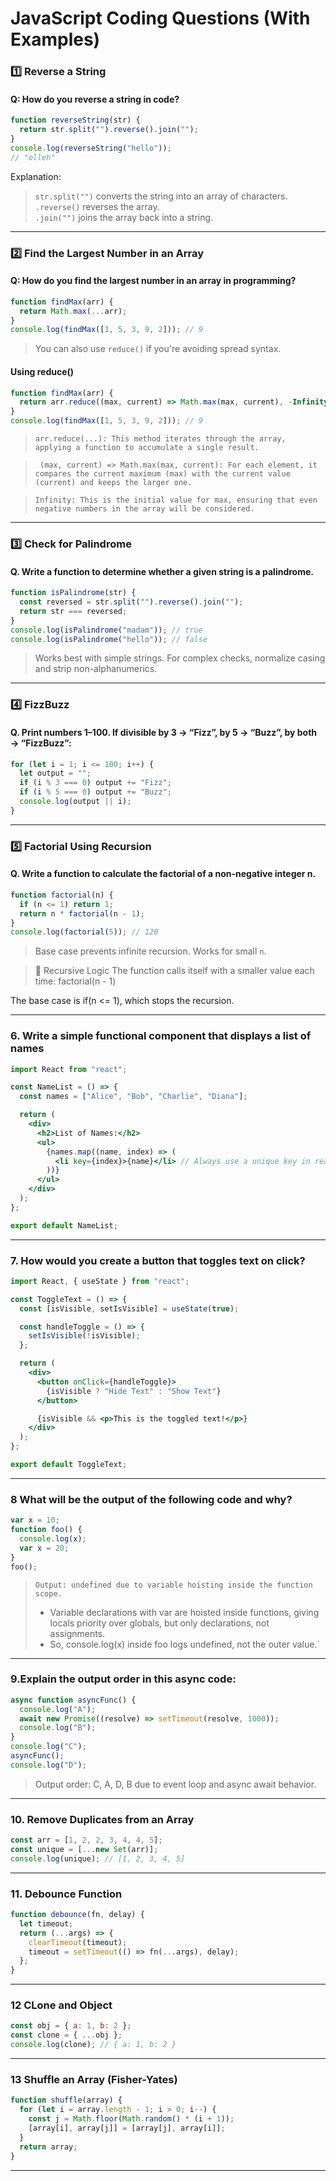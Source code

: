 # JavaScript Coding Questions (With Examples)

### 1️⃣ Reverse a String

#### Q: How do you reverse a string in code?

```javascript
function reverseString(str) {
  return str.split("").reverse().join("");
}
console.log(reverseString("hello"));
// "olleh"
```

Explanation:

> `str.split("")` converts the string into an array of characters.  
> `.reverse()` reverses the array.  
> `.join("")` joins the array back into a string.

---

### 2️⃣ Find the Largest Number in an Array

#### Q: How do you find the largest number in an array in programming?

```javascript
function findMax(arr) {
  return Math.max(...arr);
}
console.log(findMax([1, 5, 3, 9, 2])); // 9
```

> You can also use `reduce()` if you're avoiding spread syntax.

#### Using reduce()

```javascript
function findMax(arr) {
  return arr.reduce((max, current) => Math.max(max, current), -Infinity);
}
console.log(findMax([1, 5, 3, 9, 2])); // 9
```

> `arr.reduce(...): This method iterates through the array, applying a function to accumulate a single result.`

> ` (max, current) => Math.max(max, current): For each element, it compares the current maximum (max) with the current value (current) and keeps the larger one.`

> `Infinity: This is the initial value for max, ensuring that even negative numbers in the array will be considered.`

---

### 3️⃣ Check for Palindrome

#### Q. Write a function to determine whether a given string is a palindrome.

```javascript
function isPalindrome(str) {
  const reversed = str.split("").reverse().join("");
  return str === reversed;
}
console.log(isPalindrome("madam")); // true
console.log(isPalindrome("hello")); // false
```

> Works best with simple strings. For complex checks, normalize casing and strip non-alphanumerics.

---

### 4️⃣ FizzBuzz

#### Q. Print numbers 1–100. If divisible by 3 → “Fizz”, by 5 → “Buzz”, by both → “FizzBuzz”:

```javascript
for (let i = 1; i <= 100; i++) {
  let output = "";
  if (i % 3 === 0) output += "Fizz";
  if (i % 5 === 0) output += "Buzz";
  console.log(output || i);
}
```

---

### 5️⃣ Factorial Using Recursion

#### Q. Write a function to calculate the factorial of a non-negative integer n.

```javascript
function factorial(n) {
  if (n <= 1) return 1;
  return n * factorial(n - 1);
}
console.log(factorial(5)); // 120
```

> Base case prevents infinite recursion. Works for small `n`.

> 🔁 Recursive Logic
> The function calls itself with a smaller value each time: factorial(n - 1)

The base case is if(n <= 1), which stops the recursion.

---

### 6. Write a simple functional component that displays a list of names

```jsx
import React from "react";

const NameList = () => {
  const names = ["Alice", "Bob", "Charlie", "Diana"];

  return (
    <div>
      <h2>List of Names:</h2>
      <ul>
        {names.map((name, index) => (
          <li key={index}>{name}</li> // Always use a unique key in real projects
        ))}
      </ul>
    </div>
  );
};

export default NameList;
```

---

### 7. How would you create a button that toggles text on click?

```jsx
import React, { useState } from "react";

const ToggleText = () => {
  const [isVisible, setIsVisible] = useState(true);

  const handleToggle = () => {
    setIsVisible(!isVisible);
  };

  return (
    <div>
      <button onClick={handleToggle}>
        {isVisible ? "Hide Text" : "Show Text"}
      </button>

      {isVisible && <p>This is the toggled text!</p>}
    </div>
  );
};

export default ToggleText;
```

---

### 8 What will be the output of the following code and why?

```js
var x = 10;
function foo() {
  console.log(x);
  var x = 20;
}
foo();
```

> `Output: undefined due to variable hoisting inside the function scope.`
>
> - Variable declarations with var are hoisted inside functions, giving locals priority over globals, but only declarations, not assignments.
> - So, console.log(x) inside foo logs undefined, not the outer value.`

---

### 9.Explain the output order in this async code:

```js
async function asyncFunc() {
  console.log("A");
  await new Promise((resolve) => setTimeout(resolve, 1000));
  console.log("B");
}
console.log("C");
asyncFunc();
console.log("D");
```

> Output order: C, A, D, B due to event loop and async await behavior.

---

### 10. Remove Duplicates from an Array

```js
const arr = [1, 2, 2, 3, 4, 4, 5];
const unique = [...new Set(arr)];
console.log(unique); // [1, 2, 3, 4, 5]
```

---

### 11. Debounce Function

```js
function debounce(fn, delay) {
  let timeout;
  return (...args) => {
    clearTimeout(timeout);
    timeout = setTimeout(() => fn(...args), delay);
  };
}
```

---

### 12 CLone and Object

```js
const obj = { a: 1, b: 2 };
const clone = { ...obj };
console.log(clone); // { a: 1, b: 2 }
```

---

### 13 Shuffle an Array (Fisher-Yates)

```js
function shuffle(array) {
  for (let i = array.length - 1; i > 0; i--) {
    const j = Math.floor(Math.random() * (i + 1));
    [array[i], array[j]] = [array[j], array[i]];
  }
  return array;
}
```

---
